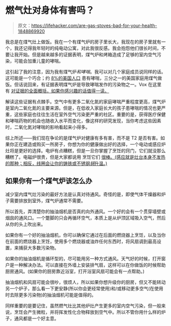 # 燃气灶对身体有害吗？

> 原文：<https://lifehacker.com/are-gas-stoves-bad-for-your-health-1848869920>

我总是在煤气灶上做饭。我在一个有煤气炉的房子里长大，我现在的房子里就有一个，我还记得我年轻时的纯电动公寓，对此我很反感。我会抱怨他们很长时间，不要让我开始。但是越来越多的证据表明，煤气炉和烤箱造成了足够的室内空气污染，可能会加重儿童的哮喘。



这引起了我的注意，因为我有煤气炉*和哮喘*。我可以对几个家庭成员说同样的话。这可能是一个巧合；约 [8%的美国人口](https://www.aafa.org/asthma-facts/) 患有哮喘，三分之一的美国家庭用煤气做饭。但话说回来，有证据表明煤气炉是导致哮喘发作的污染物之一。Vox 在这里 有 [对证据的全面概括，如果你感兴趣的话值得一读。](https://www.vox.com/energy-and-environment/2020/5/7/21247602/gas-stove-cooking-indoor-air-pollution-health-risks)

解读这些证据有点棘手。空气中有更多二氧化氮的家庭哮喘严重程度更高，煤气炉是室内二氧化氮的主要来源。但是，在低收入家庭长大的孩子患哮喘的情况也更严重，这些家庭也往往生活在室外空气污染更严重的社区。重要的是，获得医疗保健和哮喘药物的机会也随收入水平而变化，像这样的研究发现，当你考虑这些因素时，二氧化氮对哮喘的影响看起来小得多。

综上所述——我们现在争论的是煤气炉对健康有多有害，而不是 T2 是否有害。如果你正在建造或购买一所房子，你想为你的健康做出好的选择，一个电动或感应炉灶将是更好的选择。电炉有点糟糕，但是一旦你掌握了烹饪的窍门，它们就没那么糟糕了。电磁炉很贵，但是大家都说用 烹饪它们 [很棒。(感应就是灶台本身不发热的那种；相反，线圈会让你的铸铁或不锈钢*锅*升温。)](https://lifehacker.com/how-to-choose-between-a-gas-induction-or-electric-sto-1695010555)

## 如果你有一个煤气炉该怎么办

减少室内煤气灶污染的最好方法是认真对待通风。奇怪的是，即使气体干燥器和炉子需要排放到室外，煤气炉通常不需要。

所以首先，弄清楚你的抽油烟机是否真的向外通风。一个好的会有一个贯穿墙壁或烟囱的通风口。一个蹩脚的只会再循环空气，本质上是从炉顶区域吸入空气，然后从你的头上吹出来。

如果你有一个好的抽油烟机，你可以确保它通过在后面的燃烧器上烹饪，以及当你在前面的燃烧器上烹饪，使用多个燃烧器或油炸任何东西时，将风扇调到最高设置，来捕获大多数污染物。

如果你的抽油烟机是循环型的，尽可能用另一种方式通风。天气好的时候，打开窗户是一种解决办法。可以直接在外墙上安装排气扇，这样可以在你做饭的时候帮助厨房通风。(如果你的厨房靠近浴室，打开浴室风扇可能会有一点帮助。)

抽油烟机和风扇可能会很吵，很烦人，所以如果你想升级你的厨房，但又不能转动另一个炉子，那么看一下更安静(所以你会更经常使用)和/或移动更多空气(在使用时去除更多污染物)的抽油烟机可能是值得的。

同样重要的是要记住，虽然燃气灶比其他炉灶产生更多的室内空气污染，但一般来说，烹饪会产生微粒，并将挥发性化合物释放到空气中。所以不管你用什么样的炉子，通风都是一个好主意。